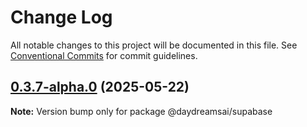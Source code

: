 # Change Log

All notable changes to this project will be documented in this file.
See [Conventional Commits](https://conventionalcommits.org) for commit guidelines.

## [0.3.7-alpha.0](https://github.com/daydreamsai/daydreams/compare/v0.3.6...v0.3.7-alpha.0) (2025-05-22)

**Note:** Version bump only for package @daydreamsai/supabase
